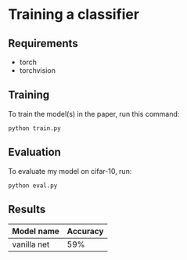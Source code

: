 # Training a classifier

## Requirements

+ torch
+ torchvision

## Training

To train the model(s) in the paper, run this command:

```train
python train.py
```

## Evaluation

To evaluate my model on cifar-10, run:

```eval
python eval.py
```

<!-- ## Pre-trained Models

You can download pretrained models here:

- [My awesome model](https://drive.google.com/mymodel.pth) trained on ImageNet using parameters x,y,z. 

> 📋Give a link to where/how the pretrained models can be downloaded and how they were trained (if applicable).  Alternatively you can have an additional column in your results table with a link to the models. -->

## Results


| Model name  | Accuracy |
| ----------- | -------- |
| vanilla net | 59%      |

